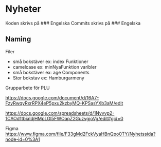 # Nyheter

Koden skrivs på    ### Engelska
Commits skrivs på  ### Engelska
## Naming
 Filer
 - små bokstäver ex: index
 Funktioner
 - camelcase     ex: minNyaFunktion
 varibler
 - små bokstäver ex: age
 Components
 - Stor bokstav  ex: Hamburgarmeny
 

Grupparbete för PLU 

https://docs.google.com/document/d/16A7-FzyRwqyRxrRPX4eP5pxu2kzbyMQ-KPSasYXb3aM/edit

https://docs.google.com/spreadsheets/d/1Nvvvp2-1CAOd1tbiaIdjHMpLGl5FWOapZ2GuzvgjoVg/edit#gid=0

Figma
https://www.figma.com/file/F33gMd2FckVyaHBnQpo0TY/Nyhetssida?node-id=0%3A1
